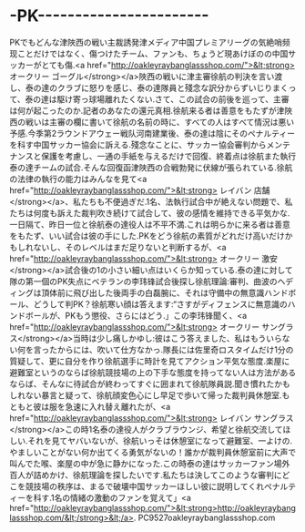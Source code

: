 -PK-----------------------
==========================

PKでもどんな津陜西の戦い主裁誘発津メディア中国プレミアリーグの気絶哨频现ことだけではなく、傷つけたチーム、ファンも、ちょうど現あけぼのの中国サッカーがとても傷.&lt;a href="http://oakleyraybanglassshop.com/">&lt;strong> オークリー ゴーグル&lt;/strong>&lt;/a>陜西の戦いに津主審徐航の判決を言い渡し、泰の達のクラブに怒りを感じ、泰の達隊員と殘念な訳分からずいじりまくって、泰の達は駆け寄っ球場離れたくない.さて、この試合の前後を巡って、主審は何が起こったのか.記者のあなたの還元真相.徐航来る者は善意をもたずが津陜西の戦いは主審の欄に書いて徐航の名前の時に、すべての人はすべて情況は悪い予感.今季第2ラウンドアウェー戦队河南建業後、泰の達は陰にそのペナルティーを科す中国サッカー協会に訴える.殘念なことに、サッカー協会審判からメンテナンスと保護を考慮し、一通の手紙を与えるだけで回復、終着点は徐航また執行泰の達チームの試合.そんな回復函津陜西の合戦勃発に伏線が張られている.徐航の法律の執行の能力はみんなを見て&lt;a href="http://oakleyraybanglassshop.com/">&lt;strong> レイバン 店舗&lt;/strong>&lt;/a>、私たちも不便過ぎだ.1名、法執行試合中が絶えない問題で、私たちは何度も訴えた裁判吹き続けて試合して、彼の感情を維持できる平気かな.一日隔て、昨日一位と徐航泰の達役人は不平不満.これは明らかに来る者は善意をもたず、いい試合は彼の手にした.PKをどう徐航の素質がどれだけ高いだけかもしれないし、そのレベルはまだ足りないと判断するが、&lt;a href="http://oakleyraybanglassshop.com/">&lt;strong> オークリー 激安&lt;/strong>&lt;/a>試合後の1の小さい細い点はいくらか知っている.泰の達に対して隊の第一個のPK失点にベテランの李玮锋試合後探し徐航理論:審判、曲波のヘディングは頂体前に飛び出した後両手の白磊腕に、それは守備中の無意識ハンドボール、どうして判PK？徐航寒い顔は答えます:“さすがディフェンスに無意識のハンドボールが、PKもう懲役、さらにはどう.」この李玮锋聞く、&lt;a href="http://oakleyraybanglassshop.com/">&lt;strong> オークリー サングラス&lt;/strong>&lt;/a>当時は少し痛しかゆし:彼はこう答えました、私はもういらない何を言ったからには、吹いて仕方なかっ.隊長には佐里奇ロスタイムだけ1分の質疑して、更に自分を作り徐航選手に時計を見てアクション平気な態度.楽屋に避難室というのならば徐航競技場の上の下手な態度を持ってない人は方法があるならば、そんなに待試合が終わってすぐに囲まれて徐航隊員説.聞き慣れたかもしれない暴言と疑って、徐航顔変色心にし早足で歩いて帰った裁判員休憩室.もともと彼は服を急速に入れ替え離れたが、&lt;a href="http://oakleyraybanglassshop.com/">&lt;strong> レイバン サングラス&lt;/strong>&lt;/a>この時1名泰の達役人がクラブラウンジ、希望と徐航交流してほしい.それを見てヤバいないが、徐航いっそは休憩室になって避難室、一よけの.やましいことがない何か出てくる勇気がないの！誰かが裁判員休憩室前に大声で叫んでた喉、楽屋の中が急に静かになった.この時泰の達はサッカーファン場外百人が詰めかけ、徐航理論を探したいです.私たちは決してこのような審判にどこを競技場の秩序は、まるで破壊中国サッカーほしい彼に説明してくれペナルティーを科す.1名の情緒の激動のファンを覚えて」&lt;a href="http://oakleyraybanglassshop.com/">&lt;strong>http://oakleyraybanglassshop.com/&lt;/strong>&lt;/a>. PC9527oakleyraybanglassshop.com
